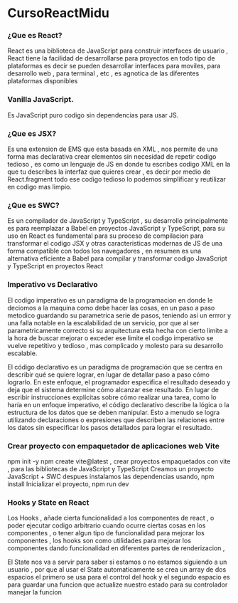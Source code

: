 # CursoReactMidu

### ¿Que es React?
React es una biblioteca de JavaScript para construir interfaces de usuario , React tiene la facilidad de desarrollarse para proyectos en todo tipo de plataformas es decir se pueden desarrollar interfaces para moviles, para desarrollo web , para terminal , etc , es agnotica de las diferentes plataformas disponibles

### Vanilla JavaScript.
Es JavaScript puro codigo sin dependencias para usar JS.

### ¿Que es JSX?
Es una extension de EMS que esta basada en XML , nos permite de una forma mas declarativa crear elementos sin necesidad de repetir codigo tedioso , es como un lenguaje de JS en donde tu escribes codigo XML en la que tu describes la interfaz que quieres crear , es decir por medio de React.fragment todo ese codigo tedioso lo podemos simplificar y reutilizar en codigo mas limpio.

### ¿Que es SWC?
Es un compilador de JavaScript y TypeScript , su desarrollo principalmente es para reemplazar a Babel en proyectos JavaScript y TypeScript, para su uso en React es fundamental para su proceso de compilacion para transformar el codigo JSX y otras caracteristicas modernas de JS de una forma compatible con todos los navegadores , en resumen es una alternativa eficiente a Babel para compilar y transformar codigo JavaScript y TypeScript en proyectos React

### Imperativo vs Declarativo
El codigo imperativo es un paradigma de la programacion en donde le deciomos a la maquina como debe hacer las cosas, en un paso a paso metodico guardando su parametrica serie de pasos, teniendo asi un errror y una falla notable en la escalabilidad de un servicio, por que al ser parametricamente correcto si su arquitectura esta hecha con cierto limite a la hora de buscar mejorar o exceder ese limite el codigo imperativo se vuelve repetitivo y tedioso , mas complicado y molesto para su desarrollo escalable.

El código declarativo es un paradigma de programación que se centra en describir qué se quiere lograr, en lugar de detallar paso a paso cómo lograrlo. En este enfoque, el programador especifica el resultado deseado y deja que el sistema determine cómo alcanzar ese resultado.
En lugar de escribir instrucciones explícitas sobre cómo realizar una tarea, como lo haría en un enfoque imperativo, el código declarativo describe la lógica o la estructura de los datos que se deben manipular. Esto a menudo se logra utilizando declaraciones o expresiones que describen las relaciones entre los datos sin especificar los pasos detallados para lograr el resultado.

### Crear proyecto con empaquetador de aplicaciones web Vite 
npm init -y
npm create vite@latest  , crear proyectos empaquetados con vite , para las bibliotecas de JavaScript y TypeScript
Creamos un proyecto JavaScript + SWC
despues instalamos las dependencias usando,  npm install
Inicializar el proyecto, npm run dev

### Hooks y State en React
Los Hooks , añade cierta funcionalidad a los componentes de react , o poder ejecutar codigo arbitrario cuando ocurre ciertas cosas en los componentes , o tener algun tipo de funcionalidad para mejorar los componentes , los hooks son como utilidades para mejorar los componentes dando funcionalidad en diferentes partes de renderizacion , 

El State nos va a servir para saber si estamos o no estamos siguiendo a un usuario , por que al usar el State automaticamente se crea un array de dos espacios el primero se usa para el control del hook y el segundo espacio es para guardar una funcion que actualize nuestro estado para su controlador manejar la funcion

